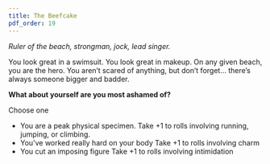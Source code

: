 ```yaml
---
title: The Beefcake
pdf_order: 19
---
```


<div class="playbook">

_Ruler of the beach, strongman, jock, lead singer._

You look great in a swimsuit. You look great in makeup. On any given beach, you are the hero. You aren’t scared of anything, but don’t forget… there’s always someone bigger and badder.

**What about yourself are you most ashamed of?**

Choose one

- You are a peak physical specimen. Take +1 to rolls involving running, jumping, or climbing.
- You’ve worked really hard on your body Take +1 to rolls involving charm
- You cut an imposing figure Take +1 to rolls involving intimidation

</div>
